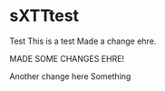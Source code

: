 sXTTtest
====
Test
This is a test
Made a change ehre.


MADE SOME CHANGES EHRE!

Another change here
Something
